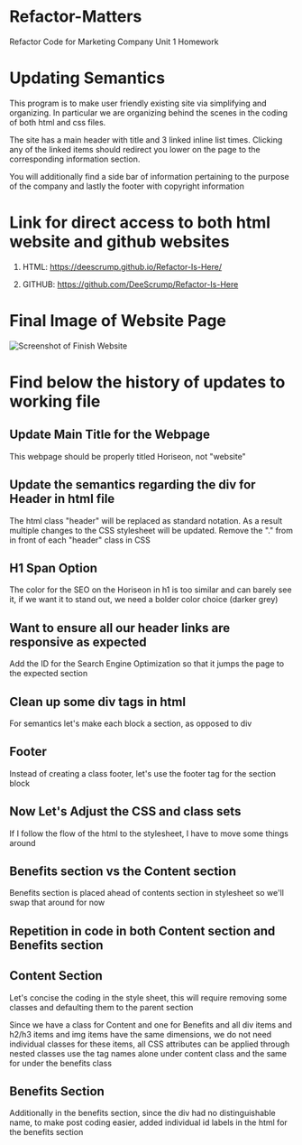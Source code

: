 # Refactor-Matters
Refactor Code for Marketing Company Unit 1 Homework

# Updating Semantics
This program is to make user friendly existing site via simplifying and organizing.  In particular we are organizing behind the scenes in the coding of both html and css files.

The site has a main header with title and 3 linked inline list times.  Clicking any of the linked items should redirect you lower on the page to the corresponding information section.

You will additionally find a side bar of information pertaining to the purpose of the company and lastly the footer with copyright information

# Link for direct access to both html website and github websites

1. HTML: https://deescrump.github.io/Refactor-Is-Here/

2. GITHUB: https://github.com/DeeScrump/Refactor-Is-Here

# Final Image of Website Page

![Screenshot of Finish Website](./assets/images/refactor-is-here-screen.png)

# Find below the history of updates to working file

## Update Main Title for the Webpage
This webpage should be properly titled Horiseon, not "website"

## Update the semantics regarding the div for Header in html file
The html class "header" will be replaced as standard notation. As a result multiple changes to the CSS stylesheet will be updated.  Remove the "." from in front of each "header" class in CSS

## H1 Span Option
The color for the SEO on the Horiseon in h1 is too similar and can barely see it, if we want it to stand out, we need a bolder color choice (darker grey)

## Want to ensure all our header links are responsive as expected
Add the ID for the Search Engine Optimization so that it jumps the page to the expected section

## Clean up some div tags in html
For semantics let's make each block a section, as opposed to div

## Footer
Instead of creating a class footer, let's use the footer tag for the section block

## Now Let's Adjust the CSS and class sets

If I follow the flow of the html to the stylesheet, I have to move some things around

## Benefits section vs the Content section

Benefits section is placed ahead of contents section in stylesheet so we'll swap that around for now

## Repetition in code in both Content section and Benefits section

## Content Section
Let's concise the coding in the style sheet, this will require removing some classes and defaulting them to the parent section

Since we have a class for Content  and one for Benefits and all div items and h2/h3  items and img items have the same dimensions, we do not need individual classes for these items, all CSS attributes can be applied through nested classes use the tag names alone under content class and the same for under the benefits class

## Benefits Section
Additionally in the benefits section, since the div had no distinguishable name, to make post coding easier, added individual id labels in the html for the benefits section